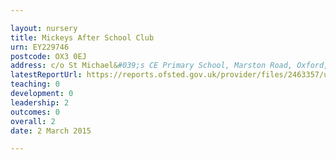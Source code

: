 ```yaml
---

layout: nursery
title: Mickeys After School Club
urn: EY229746
postcode: OX3 0EJ
address: c/o St Michael&#039;s CE Primary School, Marston Road, Oxford, Oxfordshire, OX3 0EJ
latestReportUrl: https://reports.ofsted.gov.uk/provider/files/2463357/urn/EY229746.pdf
teaching: 0
development: 0
leadership: 2
outcomes: 0
overall: 2
date: 2 March 2015

---
```

